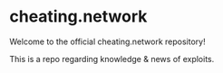 # cheating.network
Welcome to the official cheating.network repository!

This is a repo regarding knowledge & news of exploits.
